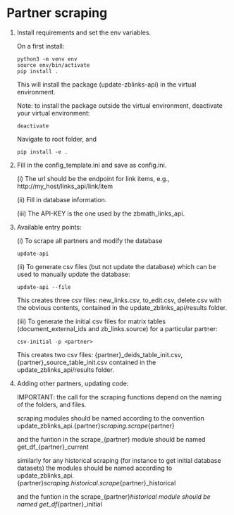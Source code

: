 # Partner scraping

1) Install requirements and set the env variables.

    On a first install:
    ```
    python3 -m venv env
    source env/bin/activate
    pip install .
    ```

    This will install the package (update-zblinks-api) in the virtual environment.

    Note: to install the package outside the virtual environment,
    deactivate your virtual environment:
    ```
    deactivate
    ```
    Navigate to root folder, and
    ```
    pip install -e .
    ```

2) Fill in the config_template.ini and save as config.ini.

    (i) The url should be the endpoint for link items, e.g.,
    http://my_host/links_api/link/item

    (ii) Fill in database information.

    (iii) The API-KEY is the one used by the zbmath_links_api.


3) Available entry points:

    (i) To scrape all partners and modify the database

    ```
    update-api
    ```

    (ii) To generate csv files (but not update the database) which can be used to
    manually update the database:
    ```
    update-api --file
    ```
    This creates three csv files: new_links.csv, to_edit.csv, delete.csv with the obvious contents,
    contained in the update_zblinks_api/results folder.

    (iii) To generate the initial csv files for matrix tables (document_external_ids
    and zb_links.source) for a particular partner:

    ```
    csv-initial -p <partner>
    ```
    This creates two csv files:
    {partner}_deids_table_init.csv, {partner}_source_table_init.csv
    contained in the update_zblinks_api/results folder.




4) Adding other partners, updating code:

    IMPORTANT: the call for the scraping functions depend on the naming of
    the folders, and files.

    scraping modules should be named according to the convention
    update_zblinks_api.{partner}_scraping.scrape_{partner}

    and the funtion in the scrape_{partner} module should be named
    get_df_{partner}_current

    similarly for any historical scraping (for instance to get initial database
    datasets) the modules should be named according to
    update_zblinks_api.{partner}_scraping.historical.scrape_{partner}_historical

    and the funtion in the scrape_{partner}_historical module should be named
    get_df_{partner}_initial

